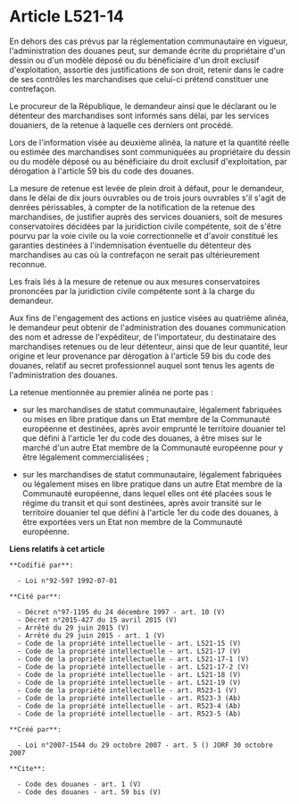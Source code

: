 # Article L521-14

En dehors des cas prévus par la réglementation communautaire en vigueur, l'administration des douanes peut, sur demande
écrite du propriétaire d'un dessin ou d'un modèle déposé ou du bénéficiaire d'un droit exclusif d'exploitation, assortie des
justifications de son droit, retenir dans le cadre de ses contrôles les marchandises que celui-ci prétend constituer une
contrefaçon. 

Le procureur de la République, le demandeur ainsi que le déclarant ou le détenteur des marchandises sont informés sans délai,
par les services douaniers, de la retenue à laquelle ces derniers ont procédé. 

Lors de l'information visée au deuxième alinéa, la nature et la quantité réelle ou estimée des marchandises sont communiquées
au propriétaire du dessin ou du modèle déposé ou au bénéficiaire du droit exclusif d'exploitation, par dérogation à l'article
59 bis du code des douanes. 

La mesure de retenue est levée de plein droit à défaut, pour le demandeur, dans le délai de dix jours ouvrables ou de trois
jours ouvrables s'il s'agit de denrées périssables, à compter de la notification de la retenue des marchandises, de justifier
auprès des services douaniers, soit de mesures conservatoires décidées par la juridiction civile compétente, soit de s'être
pourvu par la voie civile ou la voie correctionnelle et d'avoir constitué les garanties destinées à l'indemnisation
éventuelle du détenteur des marchandises au cas où la contrefaçon ne serait pas ultérieurement reconnue. 

Les frais liés à la mesure de retenue ou aux mesures conservatoires prononcées par la juridiction civile compétente sont à la
charge du demandeur. 

Aux fins de l'engagement des actions en justice visées au quatrième alinéa, le demandeur peut obtenir de l'administration des
douanes communication des nom et adresse de l'expéditeur, de l'importateur, du destinataire des marchandises retenues ou de
leur détenteur, ainsi que de leur quantité, leur origine et leur provenance par dérogation à l'article 59 bis du code des
douanes, relatif au secret professionnel auquel sont tenus les agents de l'administration des douanes. 

La retenue mentionnée au premier alinéa ne porte pas :

- sur les marchandises de statut communautaire, légalement fabriquées ou mises en libre pratique dans un Etat membre de la
Communauté européenne et destinées, après avoir emprunté le territoire douanier tel que défini à l'article 1er du code des
douanes, à être mises sur le marché d'un autre Etat membre de la Communauté européenne pour y être légalement
commercialisées ;

- sur les marchandises de statut communautaire, légalement fabriquées ou légalement mises en libre pratique dans un autre
Etat membre de la Communauté européenne, dans lequel elles ont été placées sous le régime du transit et qui sont destinées,
après avoir transité sur le territoire douanier tel que défini à l'article 1er du code des douanes, à être exportées vers un
Etat non membre de la Communauté européenne.

**Liens relatifs à cet article**

	**Codifié par**:

	  - Loi n°92-597 1992-07-01

	**Cité par**:

	  - Décret n°97-1195 du 24 décembre 1997 - art. 10 (V)
	  - Décret n°2015-427 du 15 avril 2015 (V)
	  - Arrêté du 29 juin 2015 (V)
	  - Arrêté du 29 juin 2015 - art. 1 (V)
	  - Code de la propriété intellectuelle - art. L521-15 (V)
	  - Code de la propriété intellectuelle - art. L521-17 (V)
	  - Code de la propriété intellectuelle - art. L521-17-1 (V)
	  - Code de la propriété intellectuelle - art. L521-17-2 (V)
	  - Code de la propriété intellectuelle - art. L521-18 (V)
	  - Code de la propriété intellectuelle - art. L521-19 (V)
	  - Code de la propriété intellectuelle - art. R523-1 (V)
	  - Code de la propriété intellectuelle - art. R523-3 (Ab)
	  - Code de la propriété intellectuelle - art. R523-4 (Ab)
	  - Code de la propriété intellectuelle - art. R523-5 (Ab)

	**Créé par**:

	  - Loi n°2007-1544 du 29 octobre 2007 - art. 5 () JORF 30 octobre 2007

	**Cite**:

	  - Code des douanes - art. 1 (V)
	  - Code des douanes - art. 59 bis (V)
